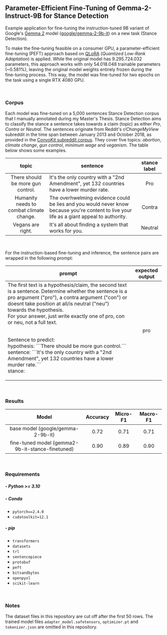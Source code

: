 ## Parameter-Efficient Fine-Tuning of Gemma-2-Instruct-9B for Stance Detection 

Example application for fine-tuning the instruction-tuned 9B variant of Google's [Gemma 2](https://blog.google/technology/developers/google-gemma-2/) model ([google/gemma-2-9b-it](https://huggingface.co/google/gemma-2-9b-it)) on a new task (Stance Detection). 

To make the fine-tuning feasible on a consumer GPU, a parameter-efficient fine-tuning (PEFT) approach based on [QLoRA](https://arxiv.org/abs/2305.14314) (_Quantized Low-Rank Adaptation_) is applied. While the original model has 9.295.724.032 parameters, this approach works with only 54.018.048 trainable parameters (~0.581%), leaving the original model weights entirely frozen during the fine-tuning process. This way, the model was fine-tuned for two epochs on the task using a single RTX 4080 GPU.

<br>

### Corpus

Each model was fine-tuned on a 5,000 sentences Stance Detection corpus that I manually annotated during my Master's Thesis.
Stance Detection aims to classify the stance a sentence takes towards a claim (topic) as either _Pro_, _Contra_ or _Neutral_.
The sentences originate from Reddit's _r/ChangeMyView_ subreddit in the time span between January 2013 and October 2018, as provided in the [ConvoKit subreddit corpus](https://zissou.infosci.cornell.edu/convokit/datasets/subreddit-corpus/corpus-zipped/).
They cover five topics: _abortion_, _climate change_, _gun control_, _minimum wage_ and _veganism_.
The table below shows some examples.

<table>
<thead>
<tr>
<th align="center">topic</th>
<th align="center">sentence</th>
<th align="center">stance label</th>
</tr>
</thead>
<tbody>
<tr>
<td align="center">There should be more gun control.</td>
<td align="left">It's the only country with a "2nd Amendment", yet 132 countries have a lower murder rate.</td>
<td align="center">Pro</td>
</tr>
<tr>
<td align="center">Humanity needs to combat climate change.</td>
<td align="left">The overhwelming evidence could be lies and you would never know because you're content to live your life as a giant appeal to authority.</td>
<td align="center">Contra</td>
</tr>
<tr>
<td align="center">Vegans are right.</td>
<td align="left">It's all about finding a system that works for you.</td>
<td align="center">Neutral</td>
</tr>
</tbody></table>

<br>

For the instruction-based fine-tuning and inference, the sentence pairs are wrapped in the following prompt:

<table>
<thead>
<tr>
<th align="center">prompt</th>
<th align="center">expected output</th>
</tr>
</thead>
<tbody>
<tr>
<td align="left">The first text is a hypothesis/claim, the second text is a sentence. Determine whether the sentence is a pro argument ("pro"), a contra argument ("con") or doesnt take position at all/is neutral ("neu") towards the hypothesis.
<br>For your answer, just write exactly one of pro, con or neu, not a full text.

<br>Sentence to predict:
<br>hypothesis: \`\`\`There should be more gun control.\`\`\`
<br>sentence: \`\`\`It's the only country with a "2nd Amendment", yet 132 countries have a lower murder rate.\`\`\`
<br>stance:</td>
<td align="center">pro</td>
</tr>
</tbody></table>

<br>

### Results

|                      Model                       | Accuracy | Micro-F1 | Macro-F1 |
|:------------------------------------------------:|:--------:|:--------:|:--------:|
|        base model (google/gemma-2-9b-it)         |   0.72   |   0.71   |   0.71   |
| fine-tuned model (gemma2-9b-it-stance-finetuned) |   0.90   |   0.89   |   0.90   |

<br>

### Requirements

##### - Python >= 3.10

##### - Conda
  - `pytorch==2.4.0`
  - `cudatoolkit=12.1`

##### - pip
  - `transformers`
  - `datasets`
  - `trl`
  - `sentencepiece`
  - `protobuf`
  - `peft`
  - `bitsandbytes`
  - `openpyxl`
  - `scikit-learn`

<br>

### Notes

The dataset files in this repository are cut off after the first 50 rows.
The trained model files `adapter_model.safetensors`, `optimizer.pt` and `tokenizer.json` are omitted in this repository.
